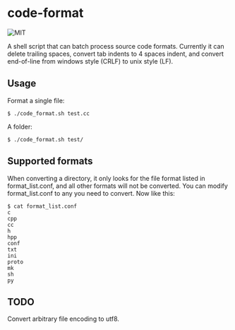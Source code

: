 # code-format
![MIT](https://img.shields.io/badge/license-MIT-blue.svg)

A shell script that can batch process source code formats. Currently it can delete trailing spaces, convert tab indents to 4 spaces indent, and convert end-of-line from windows style (CRLF) to unix style (LF).


## Usage
Format a single file:

```
$ ./code_format.sh test.cc
```

A folder:

```
$ ./code_format.sh test/
```

## Supported formats
When converting a directory, it only looks for the file format listed in format_list.conf, and all other formats will not be converted. You can modify format_list.conf to any you need to convert. Now like this:

```
$ cat format_list.conf
c
cpp
cc
h
hpp
conf
txt
ini
proto
mk
sh
py
```

## TODO
Convert arbitrary file encoding to utf8.